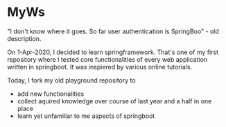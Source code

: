 # MyWs
"I don't know where it goes. So far user authentication is SpringBoo" - old description.

On 1-Apr-2020, I decided to learn springframework. That's one of my first repository where I tested core functionalities of every web application written in springboot.
It was inspiered by various online tutorials.

Today, I fork my old playground repository to
- add new functionalities
- collect aquired knowledge over course of last year and a half in one place 
- learn yet unfamiliar to me aspects of springboot 
